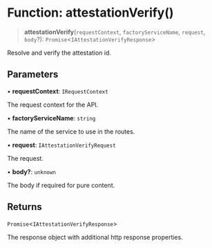 # Function: attestationVerify()

> **attestationVerify**(`requestContext`, `factoryServiceName`, `request`, `body`?): `Promise`\<`IAttestationVerifyResponse`\>

Resolve and verify the attestation id.

## Parameters

• **requestContext**: `IRequestContext`

The request context for the API.

• **factoryServiceName**: `string`

The name of the service to use in the routes.

• **request**: `IAttestationVerifyRequest`

The request.

• **body?**: `unknown`

The body if required for pure content.

## Returns

`Promise`\<`IAttestationVerifyResponse`\>

The response object with additional http response properties.
